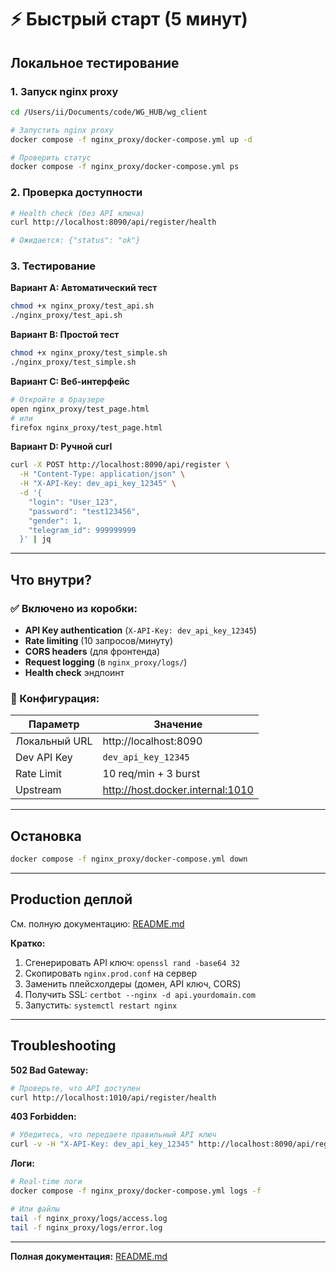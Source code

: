 # ⚡ Быстрый старт (5 минут)

## Локальное тестирование

### 1. Запуск nginx proxy

```bash
cd /Users/ii/Documents/code/WG_HUB/wg_client

# Запустить nginx proxy
docker compose -f nginx_proxy/docker-compose.yml up -d

# Проверить статус
docker compose -f nginx_proxy/docker-compose.yml ps
```

### 2. Проверка доступности

```bash
# Health check (без API ключа)
curl http://localhost:8090/api/register/health

# Ожидается: {"status": "ok"}
```

### 3. Тестирование

**Вариант A: Автоматический тест**

```bash
chmod +x nginx_proxy/test_api.sh
./nginx_proxy/test_api.sh
```

**Вариант B: Простой тест**

```bash
chmod +x nginx_proxy/test_simple.sh
./nginx_proxy/test_simple.sh
```

**Вариант C: Веб-интерфейс**

```bash
# Откройте в браузере
open nginx_proxy/test_page.html
# или
firefox nginx_proxy/test_page.html
```

**Вариант D: Ручной curl**

```bash
curl -X POST http://localhost:8090/api/register \
  -H "Content-Type: application/json" \
  -H "X-API-Key: dev_api_key_12345" \
  -d '{
    "login": "User_123",
    "password": "test123456",
    "gender": 1,
    "telegram_id": 999999999
  }' | jq
```

---

## Что внутри?

### ✅ Включено из коробки:

- **API Key authentication** (`X-API-Key: dev_api_key_12345`)
- **Rate limiting** (10 запросов/минуту)
- **CORS headers** (для фронтенда)
- **Request logging** (в `nginx_proxy/logs/`)
- **Health check** эндпоинт

### 🔧 Конфигурация:

| Параметр | Значение |
|----------|----------|
| Локальный URL | http://localhost:8090 |
| Dev API Key | `dev_api_key_12345` |
| Rate Limit | 10 req/min + 3 burst |
| Upstream | http://host.docker.internal:1010 |

---

## Остановка

```bash
docker compose -f nginx_proxy/docker-compose.yml down
```

---

## Production деплой

См. полную документацию: [README.md](README.md#production-деплой)

**Кратко:**
1. Сгенерировать API ключ: `openssl rand -base64 32`
2. Скопировать `nginx.prod.conf` на сервер
3. Заменить плейсхолдеры (домен, API ключ, CORS)
4. Получить SSL: `certbot --nginx -d api.yourdomain.com`
5. Запустить: `systemctl restart nginx`

---

## Troubleshooting

**502 Bad Gateway:**
```bash
# Проверьте, что API доступен
curl http://localhost:1010/api/register/health
```

**403 Forbidden:**
```bash
# Убедитесь, что передаете правильный API ключ
curl -v -H "X-API-Key: dev_api_key_12345" http://localhost:8090/api/register
```

**Логи:**
```bash
# Real-time логи
docker compose -f nginx_proxy/docker-compose.yml logs -f

# Или файлы
tail -f nginx_proxy/logs/access.log
tail -f nginx_proxy/logs/error.log
```

---

**Полная документация:** [README.md](README.md)

